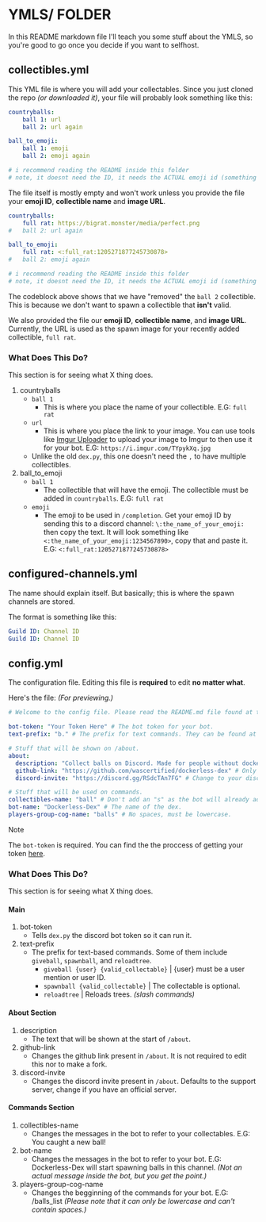 # YMLS/ FOLDER
In this README markdown file I'll teach you some stuff about the YMLS, so you're good to go once you decide if you want to selfhost.

## collectibles.yml
This YML file is where you will add your collectables. Since you just cloned the repo *(or downloaded it)*, your file will probably look something like this:
```yml
countryballs:
    ball 1: url
    ball 2: url again

ball_to_emoji:
    ball 1: emoji
    ball 2: emoji again

# i recommend reading the README inside this folder
# note, it doesnt need the ID, it needs the ACTUAL emoji id (something like <:full_rat:1205271877245730878>), you can get it by doing \:emoji_name: please note that it is CasE SensItivE
```
The file itself is mostly empty and won't work unless you provide the file your **emoji ID**, **collectible name** and **image URL**.

```yml
countryballs:
    full rat: https://bigrat.monster/media/perfect.png
#   ball 2: url again

ball_to_emoji:
    full rat: <:full_rat:1205271877245730878>
#   ball 2: emoji again

# i recommend reading the README inside this folder
# note, it doesnt need the ID, it needs the ACTUAL emoji id (something like <:full_rat:1205271877245730878>), you can get it by doing \:emoji_name: please note that it is CasE SensItivE
```
The codeblock above shows that we have "removed" the `ball 2` collectible. This is because we don't want to spawn a collectible that **isn't** valid.

We also provided the file our **emoji ID**, **collectible name**, and **image URL**. Currently, the URL is used as the spawn image for your recently added collectible, `full rat`.

### What Does This Do?
This section is for seeing what X thing does.
1. countryballs
   - `ball 1`
     - This is where you place the name of your collectible. E.G: `full rat`
   - `url`
     - This is where you place the link to your image. You can use tools like [Imgur Uploader](https://img.doerig.dev/) to upload your image to Imgur to then use it for your bot. E.G: `https://i.imgur.com/TYpykXq.jpg`
   - Unlike the old `dex.py`, this one doesn't need the `,` to have multiple collectibles.
2. ball_to_emoji
   - `ball 1`
     - The collectible that will have the emoji. The collectible must be added in `countryballs`. E.G:   `full rat`
   - `emoji`
     - The emoji to be used in `/completion`. Get your emoji ID by sending this to a discord channel: `\:the_name_of_your_emoji:` then copy the text. It will look something like `<:the_name_of_your_emoji:1234567890>`, copy that and paste it. E.G: `<:full_rat:1205271877245730878>`

## configured-channels.yml
The name should explain itself. But basically; this is where the spawn channels are stored.

The format is something like this:
```yml
Guild ID: Channel ID
Guild ID: Channel ID
``` 
## config.yml
The configuration file. Editing this file is **required** to edit **no matter what**.

Here's the file: *(For previewing.)*
```yml
# Welcome to the config file. Please read the README.md file found at the ymls folder.

bot-token: "Your Token Here" # The bot token for your bot.
text-prefix: "b." # The prefix for text commands. They can be found at the README file mentioned above.

# Stuff that will be shown on /about.
about:
  description: "Collect balls on Discord. Made for people without docker / pc" # Main description. I recommend editing the /about command directly.
  github-link: "https://github.com/wascertified/dockerless-dex" # Only change this if you have a fork, this is not required and can be skipped.
  discord-invite: "https://discord.gg/RSdcTAn7FG" # Change to your discord server.

# Stuff that will be used on commands.
collectibles-name: "ball" # Don't add an "s" as the bot will already add the extra "s".
bot-name: "Dockerless-Dex" # The name of the dex.
players-group-cog-name: "balls" # No spaces, must be lowercase.
```
> [!NOTE]
> The `bot-token` is required. You can find the the proccess of getting your token [here](https://youtu.be/watch?v=aI4OmIbkJH8).

### What Does This Do?
This section is for seeing what X thing does.
#### Main
1. bot-token
   - Tells `dex.py` the discord bot token so it can run it.
2. text-prefix
   - The prefix for text-based commands. Some of them include `giveball`, `spawnball`, and `reloadtree`.
     - `giveball {user} {valid_collectable}` | {user} must be a user mention or user ID.
     - `spawnball {valid_collectable}` | The collectable is optional.
     - `reloadtree` | Reloads trees. *(slash commands)*
#### About Section
1. description
   - The text that will be shown at the start of `/about`.
2. github-link
   - Changes the github link present in `/about`. It is not required to edit this nor to make a fork.
3. discord-invite
   - Changes the discord invite present in `/about`. Defaults to the support server, change if you have an official server.
#### Commands Section
1. collectibles-name
   - Changes the messages in the bot to refer to your collectables. E.G: You caught a new ball!
2. bot-name
   - Changes the messages in the bot to refer to your bot. E.G: Dockerless-Dex will start spawning balls in this channel. *(Not an actual message inside the bot, but you get the point.)*
3. players-group-cog-name
   - Changes the begginning of the commands for your bot. E.G: /balls_list *(Please note that it can only be lowercase and can't contain spaces.)*